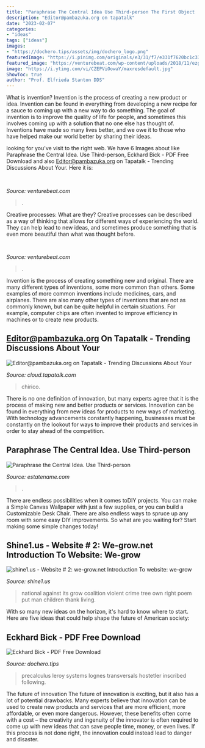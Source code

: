 ```yaml
---
title: "Paraphrase The Central Idea Use Third-person The First Object : Editor@pambazuka.org On Tapatalk"
description: "Editor@pambazuka.org on tapatalk"
date: "2023-02-07"
categories:
- "ideas"
tags: ["ideas"]
images:
- "https://dochero.tips/assets/img/dochero_logo.png"
featuredImage: "https://i.pinimg.com/originals/e3/31/f7/e331f7620bc1c33b9dc18d69800c2496.jpg"
featured_image: "https://venturebeat.com/wp-content/uploads/2018/11/ezgif-2-8b08d8aa9798.gif?w=600"
image: "https://i.ytimg.com/vi/CZEPViOowaY/maxresdefault.jpg"
ShowToc: true
author: "Prof. Elfrieda Stanton DDS"
---
```



What is invention?
Invention is the process of creating a new product or idea. Invention can be found in everything from developing a new recipe for a sauce to coming up with a new way to do something. The goal of invention is to improve the quality of life for people, and sometimes this involves coming up with a solution that no one else has thought of. Inventions have made so many lives better, and we owe it to those who have helped make our world better by sharing their ideas.

	

		
looking for  you've visit to the right web. We have 6 Images about  like Paraphrase the Central Idea. Use Third-person, Eckhard Bick - PDF Free Download and also Editor@pambazuka.org on Tapatalk - Trending Discussions About Your. Here it is:
		
    
## 

<img loading=lazy src="https://venturebeat.com/wp-content/uploads/2020/05/A-Covariant-robot-at-a-KNAPP-powered-warehouse-Obeta-credit-Magnus-Petterson.jpg?w=800" onerror="this.onerror=null;this.src='https://tse1.mm.bing.net/th?id=OIP.zjUBybdIWj0WpGgZJh5jtwHaFM&amp;pid=15.1';" alt="">

_Source: venturebeat.com_

>. 

	

Creative processes: What are they?
Creative processes can be described as a way of thinking that allows for different ways of experiencing the world. They can help lead to new ideas, and sometimes produce something that is even more beautiful than what was thought before.

    
## 

<img loading=lazy src="https://venturebeat.com/wp-content/uploads/2018/11/ezgif-2-8b08d8aa9798.gif?w=600" onerror="this.onerror=null;this.src='https://tse2.mm.bing.net/th?id=OIP.6AOvLkohiKcp09SqCjW6xAHaEL&amp;pid=15.1';" alt="">

_Source: venturebeat.com_

>. 

	

Invention is the process of creating something new and original. There are many different types of inventions, some more common than others. Some examples of more common inventions include medicines, cars, and airplanes. There are also many other types of inventions that are not as commonly known, but can be quite helpful in certain situations. For example, computer chips are often invented to improve efficiency in machines or to create new products.

    
## Editor@pambazuka.org On Tapatalk - Trending Discussions About Your

<img loading=lazy src="https://i.ytimg.com/vi/CZEPViOowaY/maxresdefault.jpg" onerror="this.onerror=null;this.src='https://tse2.mm.bing.net/th?id=OIP.ze1Q2-4Zf1c-e_Iu__ogZgHaEK&amp;pid=15.1';" alt="Editor@pambazuka.org on Tapatalk - Trending Discussions About Your">

_Source: cloud.tapatalk.com_

>chirico. 

	

There is no one definition of innovation, but many experts agree that it is the process of making new and better products or services. Innovation can be found in everything from new ideas for products to new ways of marketing. With technology advancements constantly happening, businesses must be constantly on the lookout for ways to improve their products and services in order to stay ahead of the competition.

    
## Paraphrase The Central Idea. Use Third-person

<img loading=lazy src="https://i.pinimg.com/originals/e3/31/f7/e331f7620bc1c33b9dc18d69800c2496.jpg" onerror="this.onerror=null;this.src='https://tse3.mm.bing.net/th?id=OIP.iApobjnxrH3SBNk2onyz5wFeEt&amp;pid=15.1';" alt="Paraphrase the Central Idea. Use Third-person">

_Source: estatename.com_

>. 

	

There are endless possibilities when it comes toDIY projects. You can make a Simple Canvas Wallpaper with just a few supplies, or you can build a Customizable Desk Chair. There are also endless ways to spruce up any room with some easy DIY improvements. So what are you waiting for? Start making some simple changes today!

    
## Shine1.us - Website # 2: We-grow.net ﻿Introduction To Website: We-grow

<img loading=lazy src="http://www.we-grow.net/yahoo_site_admin/assets/images/20170826_123617.237114020_std.jpg" onerror="this.onerror=null;this.src='https://tse2.mm.bing.net/th?id=OIP.DyyRtLSPD91pbdZL5dWhTgHaFj&amp;pid=15.1';" alt="shine1.us - Website # 2: we-grow.net ﻿Introduction To website: we-grow">

_Source: shine1.us_

>national against its grow coalition violent crime tree own right poem put man children thank living. 

	

With so many new ideas on the horizon, it's hard to know where to start. Here are five ideas that could help shape the future of American society: 

    
## Eckhard Bick - PDF Free Download

<img loading=lazy src="https://dochero.tips/assets/img/dochero_logo.png" onerror="this.onerror=null;this.src='https://tse2.mm.bing.net/th?id=OIP.FtuIk6wgSdDZKpjjNDTlpQHaB5&amp;pid=15.1';" alt="Eckhard Bick - PDF Free Download">

_Source: dochero.tips_

>precalculus leroy systems lognes transversals hostetler inscribed following. 

	

The future of innovation
The future of innovation is exciting, but it also has a lot of potential drawbacks. Many experts believe that innovation can be used to create new products and services that are more efficient, more affordable, or even more dangerous. However, these benefits often come with a cost – the creativity and ingenuity of the innovator is often required to come up with new ideas that can save people time, money, or even lives. If this process is not done right, the innovation could instead lead to danger and disaster.

